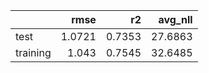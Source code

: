 |          |   rmse |     r2 |   avg_nll |
|:---------|-------:|-------:|----------:|
| test     | 1.0721 | 0.7353 |   27.6863 |
| training | 1.043  | 0.7545 |   32.6485 |